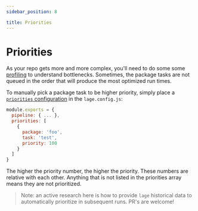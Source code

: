 ```yaml
---
sidebar_position: 8

title: Priorities
---
```


# Priorities

As your repo gets more and more complex, you'll need to do some some [profiling](./profile) to understand bottlenecks. Sometimes, the package tasks are not queued in the order that will produce the most optimized run times.

To manually pick a package task to be higher priority, simply place a [`priorities` configuration](./Config) in the `lage.config.js`:

```js
module.exports = {
  pipeline: { ... },
  priorities: [
    {
      package: 'foo',
      task: 'test',
      priority: 100
    }
  ]
}
```

The higher the priority number, the higher the priority. These numbers are relative with each other. Anything that is not listed in the priorities array means they are not prioritized.

> Note: an active research here is how to provide `lage` historical data to automatically prioritize in subsequent runs. PR's are welcome!
